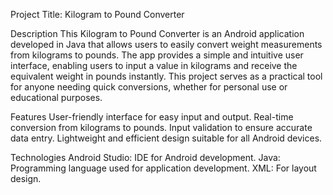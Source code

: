 Project Title: Kilogram to Pound Converter

Description
This Kilogram to Pound Converter is an Android application developed in Java that allows users to easily convert weight measurements from kilograms to pounds. The app provides a simple and intuitive user interface, enabling users to input a value in kilograms and receive the equivalent weight in pounds instantly. This project serves as a practical tool for anyone needing quick conversions, whether for personal use or educational purposes.

Features
User-friendly interface for easy input and output.
Real-time conversion from kilograms to pounds.
Input validation to ensure accurate data entry.
Lightweight and efficient design suitable for all Android devices.

Technologies
Android Studio: IDE for Android development.
Java: Programming language used for application development.
XML: For layout design.
